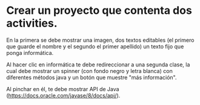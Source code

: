 # Crear un proyecto que contenta dos activities.
En la primera se debe mostrar una imagen, dos textos editables 
(el primero que guarde el nombre y el segundo el primer apellido) 
un texto fijo que ponga informática. 

Al hacer clic en informática te debe redireccionar a una segunda clase, 
la cual debe mostrar un spinner (con fondo negro y letra blanca) con 
diferentes métodos java y un botón que muestre "más información". 

Al pinchar en él, te debe mostrar API de Java (https://docs.oracle.com/javase/8/docs/api/).